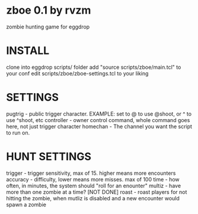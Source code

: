 #  zboe 0.1 by rvzm
 zombie  hunting game for eggdrop

# INSTALL
 clone into eggdrop scripts/ folder
 add "source scripts/zboe/main.tcl" to your conf
 edit scripts/zboe/zboe-settings.tcl to your liking

# SETTINGS 
 pugtrig - public trigger character. EXAMPLE: set to @ to use @shoot, or ^ to use ^shoot, etc
 controller - owner control command, whole command goes here, not just trigger character
 homechan - The channel you want the script to run on.

# HUNT SETTINGS
 trigger - trigger sensitivity, max of 15. higher means more encounters
 accuracy - difficulty, lower means more misses. max of 100
 time - how often, in minutes, the system should "roll for an enounter"
 multiz - have more than one zombie at a time? [NOT DONE]
 roast - roast players for not hitting the zombie, when mutliz is disabled and a new encounter would spawn a zombie
 